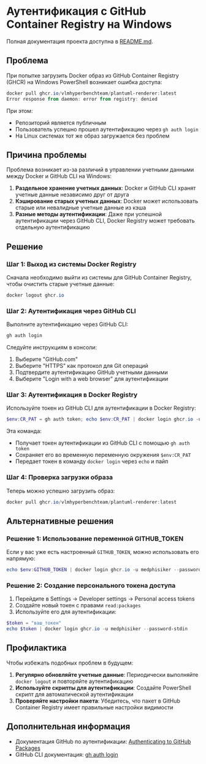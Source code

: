 # Аутентификация с GitHub Container Registry на Windows

Полная документация проекта доступна в [README.md](../README.md).

## Проблема

При попытке загрузить Docker образ из GitHub Container Registry (GHCR) на Windows PowerShell возникает ошибка доступа:

```powershell
docker pull ghcr.io/vlmhyperbenchteam/plantuml-renderer:latest
Error response from daemon: error from registry: denied
```

При этом:
- Репозиторий является публичным
- Пользователь успешно прошел аутентификацию через `gh auth login`
- На Linux системах тот же образ загружается без проблем

## Причина проблемы

Проблема возникает из-за различий в управлении учетными данными между Docker и GitHub CLI на Windows:

1. **Раздельное хранение учетных данных**: Docker и GitHub CLI хранят учетные данные независимо друг от друга
2. **Кэширование старых учетных данных**: Docker может использовать старые или невалидные учетные данные из кэша
3. **Разные методы аутентификации**: Даже при успешной аутентификации через GitHub CLI, Docker Registry может требовать отдельную аутентификацию

## Решение

### Шаг 1: Выход из системы Docker Registry

Сначала необходимо выйти из системы для GitHub Container Registry, чтобы очистить старые учетные данные:

```powershell
docker logout ghcr.io
```

### Шаг 2: Аутентификация через GitHub CLI

Выполните аутентификацию через GitHub CLI:

```powershell
gh auth login
```

Следуйте инструкциям в консоли:
1. Выберите "GitHub.com"
2. Выберите "HTTPS" как протокол для Git операций
3. Подтвердите аутентификацию GitHub учетными данными
4. Выберите "Login with a web browser" для аутентификации

### Шаг 3: Аутентификация в Docker Registry

Используйте токен из GitHub CLI для аутентификации в Docker Registry:

```powershell
$env:CR_PAT = gh auth token; echo $env:CR_PAT | docker login ghcr.io -u medphisiker --password-stdin
```

Эта команда:
- Получает токен аутентификации из GitHub CLI с помощью `gh auth token`
- Сохраняет его во временную переменную окружения `$env:CR_PAT`
- Передает токен в команду `docker login` через `echo` и пайп

### Шаг 4: Проверка загрузки образа

Теперь можно успешно загрузить образ:

```powershell
docker pull ghcr.io/vlmhyperbenchteam/plantuml-renderer:latest
```

## Альтернативные решения

### Решение 1: Использование переменной GITHUB_TOKEN

Если у вас уже есть настроенный `GITHUB_TOKEN`, можно использовать его напрямую:

```powershell
echo $env:GITHUB_TOKEN | docker login ghcr.io -u medphisiker --password-stdin
```

### Решение 2: Создание персонального токена доступа

1. Перейдите в Settings → Developer settings → Personal access tokens
2. Создайте новый токен с правами `read:packages`
3. Используйте его для аутентификации:

```powershell
$token = "ваш_токен"
echo $token | docker login ghcr.io -u medphisiker --password-stdin
```

## Профилактика

Чтобы избежать подобных проблем в будущем:

1. **Регулярно обновляйте учетные данные**: Периодически выполняйте `docker logout` и повторяйте аутентификацию
2. **Используйте скрипты для аутентификации**: Создайте PowerShell скрипт для автоматической аутентификации
3. **Проверяйте настройки пакета**: Убедитесь, что пакет в GitHub Container Registry имеет правильные настройки видимости

## Дополнительная информация

- Документация GitHub по аутентификации: [Authenticating to GitHub Packages](https://docs.github.com/en/packages/working-with-a-github-packages-registry/working-with-the-container-registry#authenticating-to-the-container-registry)
- GitHub CLI документация: [gh auth login](https://cli.github.com/manual/gh_auth_login)